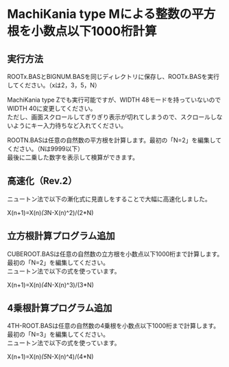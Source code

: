 # MachiKania type Mによる整数の平方根を小数点以下1000桁計算
## 実行方法
ROOTx.BASとBIGNUM.BASを同じディレクトリに保存し、ROOTx.BASを実行してください。（xは2，3，5，N）  
  
MachiKania type Zでも実行可能ですが、WIDTH 48モードを持っていないのでWIDTH 40に変更してください。  
ただし、画面スクロールしてぎりぎり表示が切れてしまうので、スクロールしないようにキー入力待ちなど入れてください。
  
ROOTN.BASは任意の自然数の平方根を計算します。最初の「N=2」を編集してください。（Nは9999以下）  
最後に二乗した数字を表示して検算ができます。  
  
## 高速化（Rev.2）
ニュートン法で以下の漸化式に見直しをすることで大幅に高速化しました。  
  
X(n+1)=X(n)*(3*N-X(n)^2)/(2*N)  
  
## 立方根計算プログラム追加
CUBEROOT.BASは任意の自然数の立方根を小数点以下1000桁まで計算します。最初の「N=2」を編集してください。  
ニュートン法で以下の式を使っています。  
  
X(n+1)=X(n)*(4*N-X(n)^3)/(3*N)  
  
## 4乗根計算プログラム追加
4TH-ROOT.BASは任意の自然数の4乗根を小数点以下1000桁まで計算します。最初の「N=3」を編集してください。  
ニュートン法で以下の式を使っています。  
  
X(n+1)=X(n)*(5*N-X(n)^4)/(4*N)  
